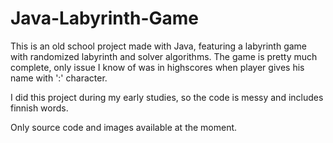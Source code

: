 # Java-Labyrinth-Game

This is an old school project made with Java, featuring a labyrinth game with randomized labyrinth and solver algorithms. The game is pretty much complete, only issue I know of was in highscores when player gives his name with ':' character.

I did this project during my early studies, so the code is messy and includes finnish words.

Only source code and images available at the moment.